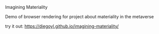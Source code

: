 Imagining Materiality

Demo of browser rendering for project about materiality in the metaverse

try it out: https://diegoyl.github.io/imagining-materiality/
